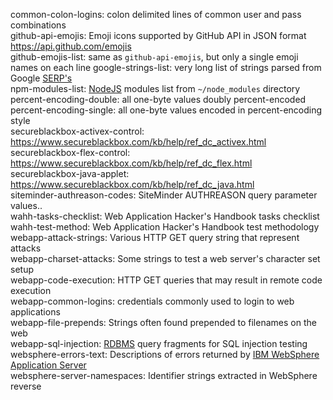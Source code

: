 common-colon-logins: colon delimited lines of common user and pass combinations  
github-api-emojis: Emoji icons supported by GitHub API in JSON format <https://api.github.com/emojis>  
github-emojis-list: same as `github-api-emojis`, but only a single emoji names on each line
google-strings-list: very long list of strings parsed from Google [SERP's](https://en.wikipedia.org/wiki/Search_engine_results_page "Search Engine Results Pages")  
npm-modules-list: [NodeJS](https://nodejs.org) modules list from `~/node_modules` directory  
percent-encoding-double: all one-byte values doubly percent-encoded  
percent-encoding-single: all one-byte values encoded in percent-encoding style  
secureblackbox-activex-control: <https://www.secureblackbox.com/kb/help/ref_dc_activex.html>  
secureblackbox-flex-control: <https://www.secureblackbox.com/kb/help/ref_dc_flex.html>  
secureblackbox-java-applet: <https://www.secureblackbox.com/kb/help/ref_dc_java.html>  
siteminder-authreason-codes: SiteMinder AUTHREASON query parameter values..  
wahh-tasks-checklist: Web Application Hacker's Handbook tasks checklist   
wahh-test-method: Web Application Hacker's Handbook test methodology  
webapp-attack-strings: Various HTTP GET query string that represent attacks  
webapp-charset-attacks: Some strings to test a web server's character set setup  
webapp-code-execution: HTTP GET queries that may result in remote code execution  
webapp-common-logins: credentials commonly used to login to web applications  
webapp-file-prepends: Strings often found prepended to filenames on the web  
webapp-sql-injection: [RDBMS](https://en.wikipedia.org/wiki/Relational_database_management_system "Relational DataBase Management System") query fragments for SQL injection testing  
websphere-errors-text: Descriptions of errors returned by [IBM WebSphere Application Server](https://ibm.com/cloud/websphere-application-platform)  
websphere-server-namespaces: Identifier strings extracted in WebSphere reverse  
